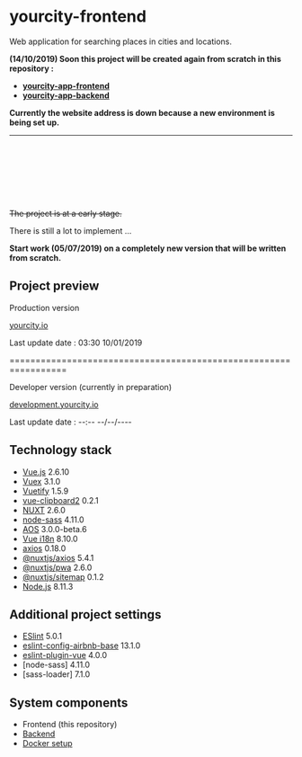 # yourcity-frontend

Web application for searching places in cities and locations.


**(14/10/2019) Soon this project will be created again from scratch in this repository :**
- [**yourcity-app-frontend**](https://github.com/jakubgania/yourcity-app-frontend)
- [**yourcity-app-backend**](https://github.com/jakubgania/yourcity-app-backend)

**Currently the website address is down because a new environment is being set up.**

***

<br/><br/>
<br/><br/>
<br/><br/>

~~The project is at a early stage.~~

There is still a lot to implement ...
>  

**Start work (05/07/2019) on a completely new version that will be written from scratch.**

## Project preview

Production version

[yourcity.io](https://yourcity.io)

Last update date : 03:30 10/01/2019

=================================================================

Developer version (currently in preparation)

[development.yourcity.io](https://development.yourcity.io)

Last update date : --:-- --/--/----


## Technology stack

- [Vue.js](https://vuejs.org/) 2.6.10
- [Vuex](https://github.com/vuejs/vuex) 3.1.0
- [Vuetify](https://vuetifyjs.com/) 1.5.9
- [vue-clipboard2](https://github.com/Inndy/vue-clipboard2) 0.2.1
- [NUXT](https://nuxtjs.org/) 2.6.0
- [node-sass](https://github.com/sass/node-sass) 4.11.0
- [AOS](https://michalsnik.github.io/aos/) 3.0.0-beta.6
- [Vue i18n](https://kazupon.github.io/vue-i18n/) 8.10.0
- [axios](https://github.com/axios/axios) 0.18.0
- [@nuxtjs/axios](https://github.com/nuxt-community/axios-module) 5.4.1
- [@nuxtjs/pwa](https://pwa.nuxtjs.org/) 2.6.0
- [@nuxtjs/sitemap](https://github.com/nuxt-community/sitemap-module) 0.1.2
- [Node.js](https://nodejs.org/en/) 8.11.3

## Additional project settings

- [ESlint](https://eslint.org/) 5.0.1
- [eslint-config-airbnb-base](https://github.com/airbnb/javascript/tree/master/packages/eslint-config-airbnb-base) 13.1.0
- [eslint-plugin-vue](https://github.com/vuejs/eslint-plugin-vue) 4.0.0
- [node-sass] 4.11.0
- [sass-loader] 7.1.0

## System components

- Frontend (this repository)
- [Backend](https://github.com/jakubgania/yourcity-backend-laravel)
- [Docker setup](https://github.com/jakubgania/yourcity-docker-setup)

